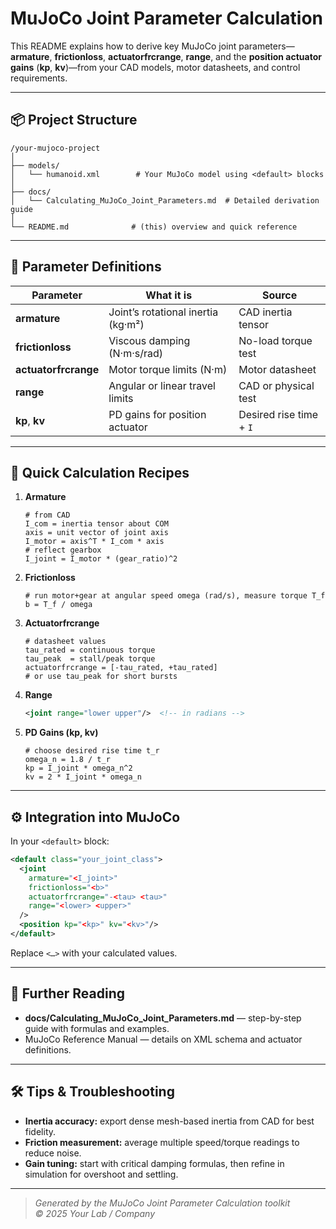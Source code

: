 # MuJoCo Joint Parameter Calculation

This README explains how to derive key MuJoCo joint parameters—**armature**, **frictionloss**, **actuatorfrcrange**, **range**, and the **position actuator gains** (**kp**, **kv**)—from your CAD models, motor datasheets, and control requirements.

---

## 📦 Project Structure

```
/your-mujoco-project
│
├── models/
│   └── humanoid.xml        # Your MuJoCo model using <default> blocks
│
├── docs/
│   └── Calculating_MuJoCo_Joint_Parameters.md  # Detailed derivation guide
│
└── README.md              # (this) overview and quick reference
```

---

## 🔑 Parameter Definitions

| Parameter           | What it is                                      | Source                    |
|---------------------|-------------------------------------------------|---------------------------|
| **armature**        | Joint’s rotational inertia (kg·m²)               | CAD inertia tensor        |
| **frictionloss**    | Viscous damping (N·m·s/rad)                     | No-load torque test       |
| **actuatorfrcrange**| Motor torque limits (N·m)                       | Motor datasheet           |
| **range**           | Angular or linear travel limits                 | CAD or physical test      |
| **kp**, **kv**      | PD gains for position actuator                  | Desired rise time + `I`   |

---

## 🧮 Quick Calculation Recipes

1. **Armature**
   ```
   # from CAD
   I_com = inertia tensor about COM
   axis = unit vector of joint axis
   I_motor = axis^T * I_com * axis
   # reflect gearbox
   I_joint = I_motor * (gear_ratio)^2
   ```

2. **Frictionloss**
   ```
   # run motor+gear at angular speed omega (rad/s), measure torque T_f
   b = T_f / omega
   ```

3. **Actuatorfrcrange**
   ```
   # datasheet values
   tau_rated = continuous torque
   tau_peak  = stall/peak torque
   actuatorfrcrange = [-tau_rated, +tau_rated]
   # or use tau_peak for short bursts
   ```

4. **Range**
   ```xml
   <joint range="lower upper"/>  <!-- in radians -->
   ```

5. **PD Gains (kp, kv)**
   ```
   # choose desired rise time t_r
   omega_n = 1.8 / t_r
   kp = I_joint * omega_n^2
   kv = 2 * I_joint * omega_n
   ```

---

## ⚙️ Integration into MuJoCo

In your `<default>` block:

```xml
<default class="your_joint_class">
  <joint
    armature="<I_joint>"
    frictionloss="<b>"
    actuatorfrcrange="-<tau> <tau>"
    range="<lower> <upper>"
  />
  <position kp="<kp>" kv="<kv>"/>
</default>
```

Replace `<…>` with your calculated values.

---

## 📖 Further Reading
- **docs/Calculating_MuJoCo_Joint_Parameters.md** — step-by-step guide with formulas and examples.
- MuJoCo Reference Manual — details on XML schema and actuator definitions.

---

## 🛠️ Tips & Troubleshooting
- **Inertia accuracy:** export dense mesh-based inertia from CAD for best fidelity.
- **Friction measurement:** average multiple speed/torque readings to reduce noise.
- **Gain tuning:** start with critical damping formulas, then refine in simulation for overshoot and settling.

---

> _Generated by the MuJoCo Joint Parameter Calculation toolkit_  
> _© 2025 Your Lab / Company_
